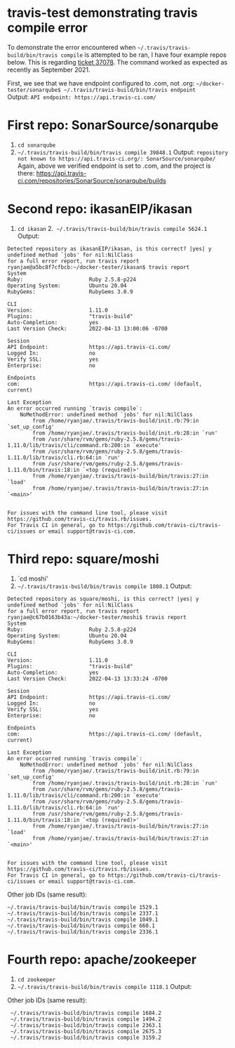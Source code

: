 # travis-test demonstrating travis compile error
To demonstrate the error encountered when `~/.travis/travis-build/bin/travis compile` is attempted to be ran, I have four example repos below. This is regarding [ticket 37078](https://support.travis-ci.com/hc/requests/37078). The command worked as expected as recently as September 2021.

First, we see that we have endpoint configured to .com, not .org:
`~/docker-tester/sonarqube$ ~/.travis/travis-build/bin/travis endpoint`      
Output:
`API endpoint: https://api.travis-ci.com/`

# First repo: SonarSource/sonarqube
1. `cd sonarqube`
2. `~/.travis/travis-build/bin/travis compile 39848.1`
Output:
`repository not known to https://api.travis-ci.org/: SonarSource/sonarqube/`
Again, above we verified endpoint is set to .com, and the project is there: https://api.travis-ci.com/repositories/SonarSource/sonarqube/builds

# Second repo: ikasanEIP/ikasan
1. `cd ikasan`
2.` ~/.travis/travis-build/bin/travis compile 5624.1`
Output:
```
Detected repository as ikasanEIP/ikasan, is this correct? |yes| y
undefined method `jobs' for nil:NilClass
for a full error report, run travis report
ryanjae@a5bc8f7cfbcb:~/docker-tester/ikasan$ travis report
System
Ruby:                     Ruby 2.5.8-p224
Operating System:         Ubuntu 20.04
RubyGems:                 RubyGems 3.0.9

CLI
Version:                  1.11.0
Plugins:                  "travis-build"
Auto-Completion:          yes
Last Version Check:       2022-04-13 13:00:06 -0700

Session
API Endpoint:             https://api.travis-ci.com/
Logged In:                no
Verify SSL:               yes
Enterprise:               no

Endpoints
com:                      https://api.travis-ci.com/ (default, current)

Last Exception
An error occurred running `travis compile`:
    NoMethodError: undefined method `jobs' for nil:NilClass
        from /home/ryanjae/.travis/travis-build/init.rb:79:in `set_up_config'
        from /home/ryanjae/.travis/travis-build/init.rb:28:in `run'
        from /usr/share/rvm/gems/ruby-2.5.8/gems/travis-1.11.0/lib/travis/cli/command.rb:200:in `execute'
        from /usr/share/rvm/gems/ruby-2.5.8/gems/travis-1.11.0/lib/travis/cli.rb:64:in `run'
        from /usr/share/rvm/gems/ruby-2.5.8/gems/travis-1.11.0/bin/travis:18:in `<top (required)>'
        from /home/ryanjae/.travis/travis-build/bin/travis:27:in `load'
        from /home/ryanjae/.travis/travis-build/bin/travis:27:in `<main>'


For issues with the command line tool, please visit https://github.com/travis-ci/travis.rb/issues.
For Travis CI in general, go to https://github.com/travis-ci/travis-ci/issues or email support@travis-ci.com.
```

# Third repo: square/moshi
1. `cd moshi'
2. `~/.travis/travis-build/bin/travis compile 1808.1`
Output:
```
Detected repository as square/moshi, is this correct? |yes| y
undefined method `jobs' for nil:NilClass
for a full error report, run travis report
ryanjae@c67b0163b43a:~/docker-tester/moshi$ travis report
System
Ruby:                     Ruby 2.5.8-p224
Operating System:         Ubuntu 20.04
RubyGems:                 RubyGems 3.0.9

CLI
Version:                  1.11.0
Plugins:                  "travis-build"
Auto-Completion:          yes
Last Version Check:       2022-04-13 13:33:24 -0700

Session
API Endpoint:             https://api.travis-ci.com/
Logged In:                no
Verify SSL:               yes
Enterprise:               no

Endpoints
com:                      https://api.travis-ci.com/ (default, current)

Last Exception
An error occurred running `travis compile`:
    NoMethodError: undefined method `jobs' for nil:NilClass
        from /home/ryanjae/.travis/travis-build/init.rb:79:in `set_up_config'
        from /home/ryanjae/.travis/travis-build/init.rb:28:in `run'
        from /usr/share/rvm/gems/ruby-2.5.8/gems/travis-1.11.0/lib/travis/cli/command.rb:200:in `execute'
        from /usr/share/rvm/gems/ruby-2.5.8/gems/travis-1.11.0/lib/travis/cli.rb:64:in `run'
        from /usr/share/rvm/gems/ruby-2.5.8/gems/travis-1.11.0/bin/travis:18:in `<top (required)>'
        from /home/ryanjae/.travis/travis-build/bin/travis:27:in `load'
        from /home/ryanjae/.travis/travis-build/bin/travis:27:in `<main>'


For issues with the command line tool, please visit https://github.com/travis-ci/travis.rb/issues.
For Travis CI in general, go to https://github.com/travis-ci/travis-ci/issues or email support@travis-ci.com.
```
Other job IDs (same result):
```
~/.travis/travis-build/bin/travis compile 1529.1
~/.travis/travis-build/bin/travis compile 2337.1
~/.travis/travis-build/bin/travis compile 1049.1
~/.travis/travis-build/bin/travis compile 660.1
~/.travis/travis-build/bin/travis compile 2336.1
```

# Fourth repo: apache/zookeeper
1. `cd zookeeper`
2. `~/.travis/travis-build/bin/travis compile 1118.1`
Output:

Other job IDs (same result):
```
 ~/.travis/travis-build/bin/travis compile 1684.2
 ~/.travis/travis-build/bin/travis compile 1494.2 
 ~/.travis/travis-build/bin/travis compile 2363.1
 ~/.travis/travis-build/bin/travis compile 2675.3
 ~/.travis/travis-build/bin/travis compile 3159.2
 ```
